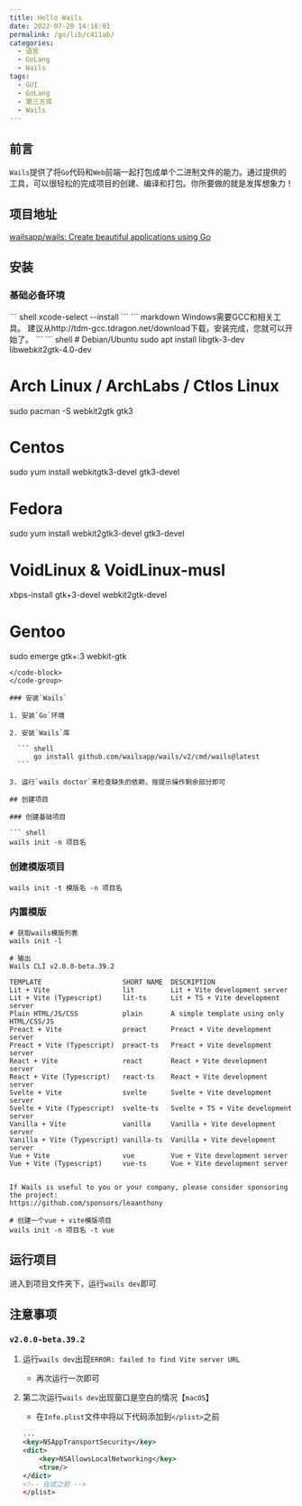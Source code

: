 ```yaml
---
title: Hello Wails
date: 2022-07-20 14:16:01
permalink: /go/lib/c411ab/
categories:
  - 语言
  - GoLang
  - Wails
tags:
  - GUI
  - GoLang
  - 第三方库
  - Wails
---
```


## 前言 

`Wails`提供了将`Go`代码和`Web`前端一起打包成单个二进制文件的能力。通过提供的工具，可以很轻松的完成项目的创建、编译和打包。你所要做的就是发挥想象力！

<!-- more -->

## 项目地址

[wailsapp/wails: Create beautiful applications using Go](https://github.com/wailsapp/wails)

## 安装

### 基础必备环境

<code-group>
  <code-block title="macOS" active>
  ``` shell
  xcode-select --install
  ```
  </code-block>

  <code-block title="Windows">
  ``` markdown
  Windows需要GCC和相关工具。 建议从http://tdm-gcc.tdragon.net/download下载，安装完成，您就可以开始了。
  ```
  </code-block>

  <code-block title="Linux">
  ``` shell
  # Debian/Ubuntu
  sudo apt install libgtk-3-dev libwebkit2gtk-4.0-dev

  # Arch Linux / ArchLabs / Ctlos Linux
  sudo pacman -S webkit2gtk gtk3

  # Centos
  sudo yum install webkitgtk3-devel gtk3-devel

  # Fedora
  sudo yum install webkit2gtk3-devel gtk3-devel

  # VoidLinux & VoidLinux-musl
  xbps-install gtk+3-devel webkit2gtk-devel

  # Gentoo
  sudo emerge gtk+:3 webkit-gtk
  ```
  </code-block>
</code-group>

### 安装`Wails`

1. 安装`Go`环境

2. 安装`Wails`库

    ``` shell
        go install github.com/wailsapp/wails/v2/cmd/wails@latest
    ```

3. 运行`wails doctor`来检查缺失的依赖，按提示操作剩余部分即可

## 创建项目

### 创建基础项目

``` shell
wails init -n 项目名
```

### 创建模版项目

``` shell
wails init -t 模版名 -n 项目名
```

### 内置模版

``` shell
# 获取wails模版列表
wails init -l

# 输出
Wails CLI v2.0.0-beta.39.2

TEMPLATE                   	SHORT NAME	DESCRIPTION
Lit + Vite                 	lit       	Lit + Vite development server
Lit + Vite (Typescript)    	lit-ts    	Lit + TS + Vite development server
Plain HTML/JS/CSS          	plain     	A simple template using only HTML/CSS/JS
Preact + Vite              	preact    	Preact + Vite development server
Preact + Vite (Typescript) 	preact-ts 	Preact + Vite development server
React + Vite               	react     	React + Vite development server
React + Vite (Typescript)  	react-ts  	React + Vite development server
Svelte + Vite              	svelte    	Svelte + Vite development server
Svelte + Vite (Typescript) 	svelte-ts 	Svelte + TS + Vite development server
Vanilla + Vite             	vanilla   	Vanilla + Vite development server
Vanilla + Vite (Typescript)	vanilla-ts	Vanilla + Vite development server
Vue + Vite                 	vue       	Vue + Vite development server
Vue + Vite (Typescript)    	vue-ts    	Vue + Vite development server


If Wails is useful to you or your company, please consider sponsoring the project:
https://github.com/sponsors/leaanthony
```

``` shell
# 创建一个vue + vite模版项目
wails init -n 项目名 -t vue
```

## 运行项目

进入到项目文件夹下，运行`wails dev`即可

## 注意事项

### `v2.0.0-beta.39.2`

1. 运行`wails dev`出现`ERROR: failed to find Vite server URL`

    - 再次运行一次即可

2. 第二次运行`wails dev`出现窗口是空白的情况【`macOS`】

    - 在`Info.plist`文件中将以下代码添加到`</plist>`之前

    ``` xml
    ...
    <key>NSAppTransportSecurity</key>
    <dict>
        <key>NSAllowsLocalNetworking</key>
        <true/>
    </dict>
    <!-- 在这之前 -->
    </plist>
    ```


